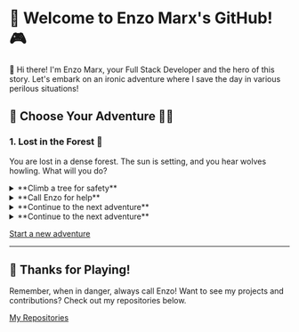 # 👾 Welcome to Enzo Marx's GitHub! 🎮

👋 Hi there! I'm Enzo Marx, your Full Stack Developer and the hero of this story. Let's embark on an ironic adventure where I save the day in various perilous situations!

## 🚀 Choose Your Adventure 🦹‍♂️

### 1. Lost in the Forest 🌲
You are lost in a dense forest. The sun is setting, and you hear wolves howling. What will you do?

<details>
  <summary>**Climb a tree for safety**</summary>
  You climb a tree but realize it's infested with bees! The situation worsens.
  <details>
    <summary>**Jump down and run**</summary>
    You jump down and run, but trip over a root and hurt your ankle. The wolves are closing in.
    <details>
      <summary>**Crawl to safety**</summary>
      You try to crawl to safety but realize it's hopeless. Just as you think all is lost...
      <details>
        <summary>**Call Enzo for help**</summary>
        You call Enzo, and he swiftly arrives with a drone, rescuing you from the forest. You're safe! 🌟
      </details>
    </details>
    <details>
      <summary>**Call Enzo for help**</summary>
      You call Enzo, and he swiftly arrives with a drone, rescuing you from the forest. You're safe! 🌟
    </details>
  </details>
  <details>
    <summary>**Call Enzo for help**</summary>
    You call Enzo, and he swiftly arrives with a drone, rescuing you from the forest. You're safe! 🌟
  </details>
</details>

<details>
  <summary>**Call Enzo for help**</summary>
  You call Enzo, and he swiftly arrives with a drone, rescuing you from the forest. You're safe! 🌟
</details>

<details>
  <summary>**Continue to the next adventure**</summary>
  ### 2. Trapped in a Burning Building 🔥
  You are trapped in a burning building. Smoke is filling the room. What will you do?
  
  <details>
    <summary>**Find the nearest exit**</summary>
    You find the nearest exit, but it's blocked by flames. The situation is dire.
    <details>
      <summary>**Try to put out the fire**</summary>
      You try to put out the fire, but it's too strong. The smoke is overwhelming.
      <details>
        <summary>**Call Enzo for help**</summary>
        You call Enzo, and he arrives with a fire extinguisher and a safe exit plan. You escape unharmed! 🌟
      </details>
    </details>
    <details>
      <summary>**Call Enzo for help**</summary>
      You call Enzo, and he arrives with a fire extinguisher and a safe exit plan. You escape unharmed! 🌟
    </details>
  </details>
  <details>
    <summary>**Call Enzo for help**</summary>
    You call Enzo, and he arrives with a fire extinguisher and a safe exit plan. You escape unharmed! 🌟
  </details>
</details>

<details>
  <summary>**Continue to the next adventure**</summary>
  ### 3. Caught in a Cyber Attack 💻
  Your computer is under a severe cyber attack. Important data is at risk. What will you do?

  <details>
    <summary>**Try to fend off the attack yourself**</summary>
    You attempt to fend off the attack but realize the hackers are too skilled.
    <details>
      <summary>**Call Enzo for help**</summary>
      You call Enzo, and he quickly restores your system, implementing strong security measures. Your data is safe! 🌟
    </details>
  </details>
  <details>
    <summary>**Call Enzo for help**</summary>
    You call Enzo, and he quickly restores your system, implementing strong security measures. Your data is safe! 🌟
  </details>
</details>

[Start a new adventure](https://github.com/enzomarx/send-me-an-email)

---

## 🎉 Thanks for Playing!
Remember, when in danger, always call Enzo! Want to see my projects and contributions? Check out my repositories below.

[My Repositories](https://github.com/enzomarx?tab=repositories)
